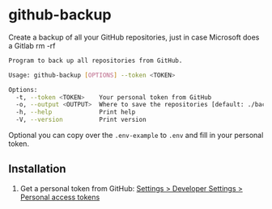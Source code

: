 # github-backup
Create a backup of all your GitHub repositories, just in case Microsoft does a Gitlab rm -rf


```bash
Program to back up all repositories from GitHub.

Usage: github-backup [OPTIONS] --token <TOKEN>

Options:
  -t, --token <TOKEN>    Your personal token from GitHub
  -o, --output <OUTPUT>  Where to save the repositories [default: ./backup]
  -h, --help             Print help
  -V, --version          Print version
```

Optional you can copy over the `.env-example` to `.env` and fill in your personal token.

## Installation

1. Get a personal token from GitHub: [Settings > Developer Settings > Personal access tokens](https://github.com/settings/tokens?type=beta)




